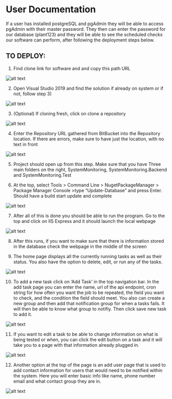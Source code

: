 # User Documentation
If a user has installed postgreSQL and pgAdmin they will be able to access pgAdmin with their master password. They then can enter the password for our database (plant123) and they will be able to see the scheduled checks our software can perform, after following the deployment steps below.

## TO DEPLOY:

1) Find clone link for software and and copy this path URL

![alt text](https://github.com/Hjwallace/24x7-System-Monitoring-App/blob/master/Auxiliary%20Files/unnamed.png)

2) Open Visual Studio 2019 and find the solution if already on system or if not, follow step 3) 

![alt text](https://github.com/Hjwallace/24x7-System-Monitoring-App/blob/master/Auxiliary%20Files/unnamed%20(1).png)

3) (Optional) If cloning fresh, click on clone a repository

![alt text](https://github.com/Hjwallace/24x7-System-Monitoring-App/blob/master/Auxiliary%20Files/unnamed%20(2).png)

4) Enter the Repository URL gathered from BitBucket into the Repository location. If there are errors, make sure to have just the location, with no text in front 

![alt text](https://github.com/Hjwallace/24x7-System-Monitoring-App/blob/master/Auxiliary%20Files/unnamed%20(3).png)

5) Project should open up from this step. Make sure that you have Three main folders on the right, SystemMonitoring, SystemMonitoring.Backend and SystemMonitoring.Test

6) At the top, select Tools > Command Line > NugetPackageManager > Package Manager Console >type “Update-Database” and press Enter. Should have a build start update and complete

![alt text](https://github.com/Hjwallace/24x7-System-Monitoring-App/blob/master/Auxiliary%20Files/unnamed%20(4).png)

7) After all of this is done you should be able to run the program. Go to the top and click on IIS Express and it should launch the local webpage

![alt text](https://github.com/Hjwallace/24x7-System-Monitoring-App/blob/master/Auxiliary%20Files/unnamed%20(5).png)

 8) After this runs, if you want to make sure that there is information stored in the database check the webpage in the middle of the screen
 
9) The home page displays all the currently running tasks as well as their status. You also have the option to delete, edit, or run any of the tasks.

![alt text](https://github.com/Hjwallace/24x7-System-Monitoring-App/blob/master/Auxiliary%20Files/HomeScreen.PNG)

10) To add a new task click on ‘Add Task’ in the top navigation bar. In the add task page you can enter the name, url of the api endpoint, cron string for how often you want the job to be repeated, the field you want to check, and the condition the field should meet. You also can create a new group and then add that notification group for when a tasks fails. It will then be able to know what group to notifiy. Then click save new task to add it.

![alt text](https://github.com/Hjwallace/24x7-System-Monitoring-App/blob/master/Auxiliary%20Files/AddTask.PNG)

11) If you want to edit a task to be able to change information on what is being tested or when, you can click the edit button on a task and it will take you to a page with that information already plugged in. 

![alt text](https://github.com/Hjwallace/24x7-System-Monitoring-App/blob/master/Auxiliary%20Files/EditTask.PNG)

12) Another option at the top of the page is an add user page that is used to add contact information for users that would need to be notified within the system. Here you will enter basic info like name, phone number email and what contact group they are in. 

![alt text](https://github.com/Hjwallace/24x7-System-Monitoring-App/blob/master/Auxiliary%20Files/AddUser.PNG)
